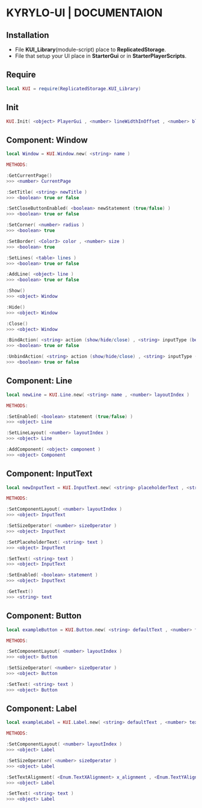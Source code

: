 # KYRYLO-UI | DOCUMENTAION 

## Installation
* File **KUI_Library**(module-script) place to **ReplicatedStorage**.
* File that setup your UI place in **StarterGui** or in **StarterPlayerScripts**.

## Require
```lua
local KUI = require(ReplicatedStorage.KUI_Library)
```

## Init
```lua
KUI.Init( <object> PlayerGui , <number> lineWidthInOffset , <number> blurSize  )
```

## Component: Window
```lua
local Window = KUI.Window.new( <string> name )
```
```lua
METHODS:

:GetCurrentPage()
>>> <number> CurrentPage

:SetTitle( <string> newTitle )
>>> <boolean> true or false

:SetCloseButtonEnabled( <boolean> newStatement (true/false) )
>>> <boolean> true or false

:SetCorner( <number> radius )
>>> <boolean> true

:SetBorder( <Color3> color , <number> size )
>>> <boolean> true

:SetLines( <table> lines )
>>> <boolean> true or false

:AddLine( <object> line )
>>> <boolean> true or false

:Show()
>>> <object> Window

:Hide()
>>> <object> Window

:Close()
>>> <object> Window

:BindAction( <string> action (show/hide/close) , <string> inputType (began/ended) , <Enum.KeyCode> keyboardBind )
>>> <boolean> true or false

:UnbindAction( <string> action (show/hide/close) , <string> inputType (began/ended) )
>>> <boolean> true or false
```

## Component: Line
```lua
local newLine = KUI.Line.new( <string> name , <number> layoutIndex )
```
```lua
METHODS:

:SetEnabled( <boolean> statement (true/false) )
>>> <object> Line

:SetLineLayout( <number> layoutIndex )
>>> <object> Line

:AddComponent( <object> component )
>>> <object> Component
```

## Component: InputText
```lua
local newInputText = KUI.InputText.new( <string> placeholderText , <string> defaultText , <number> textFontSize , <boolean> editableText (true/false) )
```
```lua
METHODS:

:SetComponentLayout( <number> layoutIndex )
>>> <object> InputText

:SetSizeOperator( <number> sizeOperator )
>>> <object> InputText

:SetPlaceholderText( <string> text )
>>> <object> InputText

:SetText( <string> text )
>>> <object> InputText

:SetEnabled( <boolean> statement )
>>> <object> InputText

:GetText()
>>> <string> text
```

## Component: Button
```lua
local exampleButton = KUI.Button.new( <string> defaultText , <number> textFontSize , <boolean> clickableButton (true/false) )
```
```lua
METHODS:

:SetComponentLayout( <number> layoutIndex )
>>> <object> Button

:SetSizeOperator( <number> sizeOperator )
>>> <object> Button

:SetText( <string> text )
>>> <object> Button
```

## Component: Label
```lua
local exampleLabel = KUI.Label.new( <string> defaultText , <number> textFontSize )
```
```lua
METHODS:

:SetComponentLayout( <number> layoutIndex )
>>> <object> Label

:SetSizeOperator( <number> sizeOperator )
>>> <object> Label

:SetTextAlignment( <Enum.TextXAlignment> x_alignment , <Enum.TextYAlignment> y_alignment )
>>> <object> Label

:SetText( <string> text )
>>> <object> Label
```

